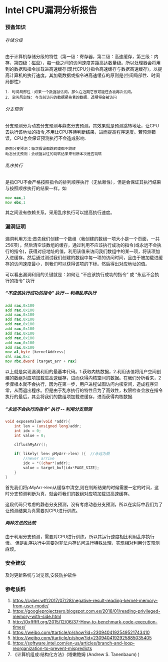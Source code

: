 # Intel CPU漏洞分析报告
### 预备知识
###### 存储分级
由于计算机存储分级的特性（第一级：寄存器，第二级：高速缓存，第三级：内存，第四级：磁盘），每一级之间的访问速度差距高达数量级。所以处理器会将用到的数据和指令加载进高速缓存(现代CPU分指令高速缓存与数据高速缓存)，以提高计算机的执行速度。其加载数据或指令进高速缓存的原则是(空间局部性、时间局部性):

    1. 时间局部性：如果一个数据被访问，那么在近期它很可能还会被再次访问。
    2. 空间局部性: 与当前访问的数据紧挨着的数据，近期将会被访问

###### 分支预测
分支预测分为动态分支预测与静态分支预测。其效果就是预测跳转地址，让CPU去执行该地址的指令,不用让CPU等待判断结果，进而提高程序速度。若预测错误，CPU也会保证预测执行不会造成影响.

    静态分支预测：每次假设都跳转或都不跳转
    动态分支预测：会根据以往的跳转结果来判断本次是否跳转

###### 乱序执行
是指CPU不会严格按照指令的排列顺序执行（无依赖性），但是会保证其执行结果与按照顺序执行的结果一样。如
``` asm
mov eax,1
mov ebx,1
```
其之间没有依赖关系，采用乱序执行可以提高执行速度。
    
### 漏洞证明
漏洞利用方法:首先我们创建一个数组（我创建的数组一项大小是一个页面，一共256项），然后清空该数组的缓存，通过利用不应该执行成功的指令(或永远不会执行的指令)，获得对应地址的值，利用该值来访问我们数组中的某一项，将该项加入进缓存。然后通过测试我们创建的数组中每一项的访问时间，且由于被加载进缓存的访问速度最小，则我们可以获得该项的下标。然后得出对应地址的值。

可以看出漏洞利用的关键就是：如何让 “不应该执行成功的指令” 或 “永远不会执行的指令” 执行

##### “不应该执行成功的指令” 执行 -- 利用乱序执行
``` asm
add rax,0x100
add rax,0x100
add rax,0x100
add rax,0x100
add rax,0x100
add rax,0x100
add rax,0x100
add rax,0x100
add rax,0x100
add rax,0x100
mov al,byte [kernelAddress]
shl rax,0xc
mov rbx,dword [target_arr + rax]
```
以上就是实现漏洞利用的最基本代码。1.获取内核数据，2.利用该值将用户空间创建的数组对应项加载进高速缓存，进而获得内核空间的数据。在我们分析看来，2步骤根本就不会执行，因为在第一步，用户进程试图访问内核空间，造成程序异常，从而退出程序。但是由于乱序执行的特性且为了高效性，权限检查会放在指令执行的最后，其会将我们的数组项加载进缓存，进而获得内核数据.

##### “永远不会执行的指令” 执行   -- 利用分支预测
```c
void exposeValue(void *addr){
    int len = (unsigned long)addr;
    int idx = 0;
    int value = 0;

    clflushMyArr();
    
    if( likely( len< pMyArr->len) ){  //永远为假
        //never arrive
        idx = *((char*)addr);
        value = target_buf[idx*PAGE_SIZE];
    }   
}

```
首先我们将pMyArr->len从缓存中清空,则在判断结果的时候需要一定的时间，这时分支预测判断为真，就会将我们的数组对应项加载进高速缓存。

这段代码只考虑的静态分支预测，没有考虑动态分支预测，所以在实际中我们为了让预测结果为真需要对CPU进行训练。

##### 两种方法的比较
由于利用分支预测，需要对CPU进行训练，所以其运行速度相比利用乱序执行慢。
但是乱序执行中需要对非法内存访问进行特殊处理，实现相对利用分支预测麻烦。

### 安全建议
及时更新系统与浏览器,安装防护软件

### 参考质料
1. https://cyber.wtf/2017/07/28/negative-result-reading-kernel-memory-from-user-mode/
2. https://googleprojectzero.blogspot.com.es/2018/01/reading-privileged-memory-with-side.html
3. http://0xffffff.org/2015/12/06/37-How-to-benchmark-code-execution-times/
4. https://weibo.com/ttarticle/p/show?id=2309404192549521743410
5. https://weibo.com/ttarticle/p/show?id=2309404192925885035405
6. https://software.intel.com/en-us/articles/branch-and-loop-reorganization-to-prevent-mispredicts
7. 《计算机组成:结构化方法》(塔嫩鲍姆 (Andrew S. Tanenbaum) )